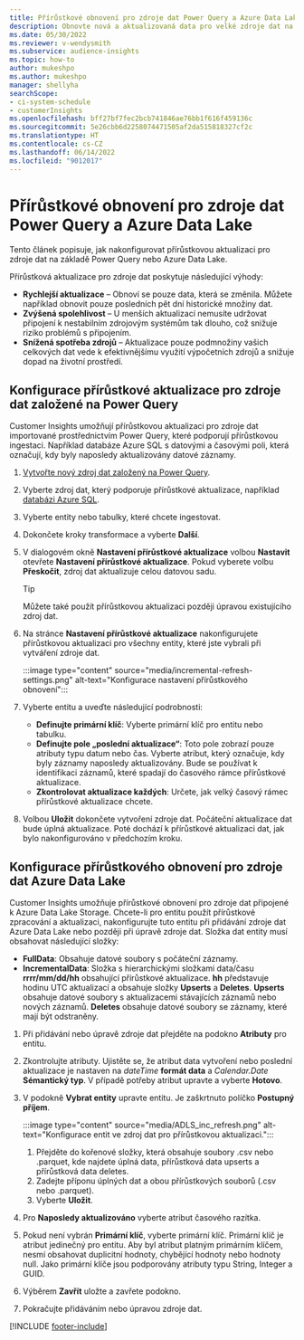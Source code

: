 ```yaml
---
title: Přírůstkové obnovení pro zdroje dat Power Query a Azure Data Lake
description: Obnovte nová a aktualizovaná data pro velké zdroje dat na základě zdrojů dat Power Query nebo Azure Data Lake.
ms.date: 05/30/2022
ms.reviewer: v-wendysmith
ms.subservice: audience-insights
ms.topic: how-to
author: mukeshpo
ms.author: mukeshpo
manager: shellyha
searchScope:
- ci-system-schedule
- customerInsights
ms.openlocfilehash: bff27bf7fec2bcb741846ae76bb1f616f459136c
ms.sourcegitcommit: 5e26cbb6d2258074471505af2da515818327cf2c
ms.translationtype: HT
ms.contentlocale: cs-CZ
ms.lasthandoff: 06/14/2022
ms.locfileid: "9012017"
---
```

# <a name="incremental-refresh-for-power-query-and-azure-data-lake-data-sources"></a>Přírůstkové obnovení pro zdroje dat Power Query a Azure Data Lake

Tento článek popisuje, jak nakonfigurovat přírůstkovou aktualizaci pro zdroje dat na základě Power Query nebo Azure Data Lake.

Přírůstková aktualizace pro zdroje dat poskytuje následující výhody:

- **Rychlejší aktualizace** – Obnoví se pouze data, která se změnila. Můžete například obnovit pouze posledních pět dní historické množiny dat.
- **Zvýšená spolehlivost** – U menších aktualizací nemusíte udržovat připojení k nestabilním zdrojovým systémům tak dlouho, což snižuje riziko problémů s připojením.
- **Snížená spotřeba zdrojů** – Aktualizace pouze podmnožiny vašich celkových dat vede k efektivnějšímu využití výpočetních zdrojů a snižuje dopad na životní prostředí.

## <a name="configure-incremental-refresh-for-data-sources-based-on-power-query"></a>Konfigurace přírůstkové aktualizace pro zdroje dat založené na Power Query

Customer Insights umožňují přírůstkovou aktualizaci pro zdroje dat importované prostřednictvím Power Query, které podporují přírůstkovou ingestaci. Například databáze Azure SQL s datovými a časovými poli, která označují, kdy byly naposledy aktualizovány datové záznamy.

1. [Vytvořte nový zdroj dat založený na Power Query](connect-power-query.md).

1. Vyberte zdroj dat, který podporuje přírůstkové aktualizace, například [databázi Azure SQL](/power-query/connectors/azuresqldatabase).

1. Vyberte entity nebo tabulky, které chcete ingestovat.

1. Dokončete kroky transformace a vyberte **Další**.

1. V dialogovém okně **Nastavení přírůstkové aktualizace** volbou **Nastavit** otevřete **Nastavení přírůstkové aktualizace**. Pokud vyberete volbu **Přeskočit**, zdroj dat aktualizuje celou datovou sadu.
   > [!TIP]
   > Můžete také použít přírůstkovou aktualizaci později úpravou existujícího zdroj dat.

1. Na stránce **Nastavení přírůstkové aktualizace** nakonfigurujete přírůstkovou aktualizaci pro všechny entity, které jste vybrali při vytváření zdroje dat.

   :::image type="content" source="media/incremental-refresh-settings.png" alt-text="Konfigurace nastavení přírůstkového obnovení":::

1. Vyberte entitu a uveďte následující podrobnosti:

   - **Definujte primární klíč**: Vyberte primární klíč pro entitu nebo tabulku.
   - **Definujte pole „poslední aktualizace“**: Toto pole zobrazí pouze atributy typu datum nebo čas. Vyberte atribut, který označuje, kdy byly záznamy naposledy aktualizovány. Bude se používat k identifikaci záznamů, které spadají do časového rámce přírůstkové aktualizace.
   - **Zkontrolovat aktualizace každých**: Určete, jak velký časový rámec přírůstkové aktualizace chcete.

1. Volbou **Uložit** dokončete vytvoření zdroje dat. Počáteční aktualizace dat bude úplná aktualizace. Poté dochází k přírůstkové aktualizaci dat, jak bylo nakonfigurováno v předchozím kroku.

## <a name="configure-incremental-refresh-for-azure-data-lake-data-sources"></a>Konfigurace přírůstkového obnovení pro zdroje dat Azure Data Lake

Customer Insights umožňuje přírůstkové obnovení pro zdroje dat připojené k Azure Data Lake Storage. Chcete-li pro entitu použít přírůstkové zpracování a aktualizaci, nakonfigurujte tuto entitu při přidávání zdroje dat Azure Data Lake nebo později při úpravě zdroje dat. Složka dat entity musí obsahovat následující složky:

- **FullData**: Obsahuje datové soubory s počáteční záznamy.
- **IncrementalData**: Složka s hierarchickými složkami data/času **rrrr/mm/dd/hh** obsahující přírůstkové aktualizace. **hh** představuje hodinu UTC aktualizací a obsahuje složky **Upserts** a **Deletes**. **Upserts** obsahuje datové soubory s aktualizacemi stávajících záznamů nebo nových záznamů. **Deletes** obsahuje datové soubory se záznamy, které mají být odstraněny.

1. Při přidávání nebo úpravě zdroje dat přejděte na podokno **Atributy** pro entitu.

1. Zkontrolujte atributy. Ujistěte se, že atribut data vytvoření nebo poslední aktualizace je nastaven na *dateTime* **formát data** a *Calendar.Date* **Sémantický typ**. V případě potřeby atribut upravte a vyberte **Hotovo**.

1. V podokně **Vybrat entity** upravte entitu. Je zaškrtnuto políčko **Postupný příjem**.

   :::image type="content" source="media/ADLS_inc_refresh.png" alt-text="Konfigurace entit ve zdroj dat pro přírůstkovou aktualizaci.":::

   1. Přejděte do kořenové složky, která obsahuje soubory .csv nebo .parquet, kde najdete úplná data, přírůstková data upserts a přírůstková data deletes.
   1. Zadejte příponu úplných dat a obou přírůstkových souborů (\.csv nebo \.parquet).
   1. Vyberte **Uložit**.

1. Pro **Naposledy aktualizováno** vyberte atribut časového razítka.

1. Pokud není vybrán **Primární klíč**, vyberte primární klíč. Primární klíč je atribut jedinečný pro entitu. Aby byl atribut platným primárním klíčem, nesmí obsahovat duplicitní hodnoty, chybějící hodnoty nebo hodnoty null. Jako primární klíče jsou podporovány atributy typu String, Integer a GUID.

1. Výběrem **Zavřít** uložte a zavřete podokno.

1. Pokračujte přidáváním nebo úpravou zdroje dat.

[!INCLUDE [footer-include](includes/footer-banner.md)]
